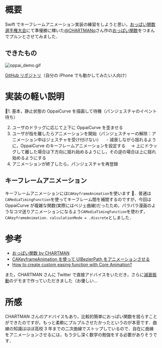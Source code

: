 <!-- title:Swift：おっぱい関数をつまんでプルンとさせてみた． -->

# 概要

Swift でキーフレームアニメーション実装の練習をしようと思い，[おっぱい関数選手権大会](https://youtu.be/sqcHd4tI99Y)にて準優勝に輝いた[@CHARTMANq](https://twitter.com/CHARTMANq?ref_src=twsrc%5Egoogle%7Ctwcamp%5Eserp%7Ctwgr%5Eauthor)さん作の[おっぱい関数](https://www.desmos.com/calculator/i05puaquwh)をつまんでプルンとさせてみました．

## できたもの

![oppai_demo.gif](./images/article/e33e9caa-d921-0844-6257-7605ac139963.gif)

[GitHub リポジトリ](https://github.com/Kyome22/Oppai)（自分の iPhone でも動かしてみたい人向け）

# 実装の軽い説明

1. 基本，静止状態の OppaiCurve を描画して待機（パンジェスチャのイベント待ち）

2. ユーザのドラッグに応じて上下に OppaiCurve を歪ませる
3. ユーザが指を離したらアニメーションを開始（パンジェスチャーの解除：アニメーション中はジェスチャを受け付けない）
   　- 減衰しながら揺れるように，OppaiCurve のキーフレームアニメーションを設定する
   　-> 上にドラッグして離した場合は下方向に揺れ始めるようにし，その逆の場合は上に揺れ始めるようにする
4. アニメーションが終了したら，パンジェスチャを再登録

## キーフレームアニメーション

キーフレームアニメーションには`CAKeyframeAnimation`を使います ．普通は`CAMediaTimingFunction`を使ってキーフレーム間を補間するのですが，今回は OppaiCurve が複雑な関数(実際にはベジェ曲線)だったため，パラパラ漫画のようなコマ送りアニメーションになるよう`CAMediaTimingFunction`を使わず，`CAKeyframeAnimation．calculationMode = .discrete`としました．

# 参考

- [おっぱい関数 by CHARTMAN](https://www.desmos.com/calculator/i05puaquwh)
- [CAKeyframeAnimation を使って UIBezierPath をアニメーションさせる](https://qiita.com/naoyashiga/items/bd014f303c1b743638b8)
- [How to create custom easing function with Core Animation?](https://stackoverflow.com/questions/5161465/how-to-create-custom-easing-function-with-core-animation)

また，CHARTMAN さんに Twitter で直接アドバイスをいただき，さらに[減衰振動](https://www.desmos.com/calculator/e1ue3nc9at)のデモまで作っていただきました（お優しい...

# 所感

CHARTMAN さんのアドバイスもあり，比較的簡単におっぱい関数を揺らすことができたのですが，もっと柔軟にプルプルさせたかったというのが本音です．曲線の知識はほぼ高校 3 年までの二次曲線でストップしているので．自在に曲線をアニメーションさせるには，もう少し深く数学の勉強をする必要がありそうです．
